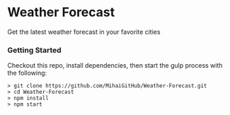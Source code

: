 # Weather Forecast

Get the latest weather forecast in your favorite cities

### Getting Started

Checkout this repo, install dependencies, then start the gulp process with the following:

```
> git clone https://github.com/MihaiGitHub/Weather-Forecast.git
> cd Weather-Forecast
> npm install
> npm start
```
